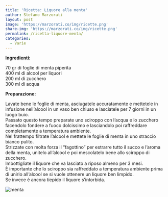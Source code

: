 ```yaml
---
title: 'Ricetta: Liquore alla menta'
author: Stefano Marzorati
layout: post
image: 'https://marzorati.co/img/ricette.png'
share-img: 'https://marzorati.co/img/ricette.png'
permalink: /ricetta-liquore-menta/
categories:
  - Varie
---
```

**Ingredienti:**

70 gr di foglie di menta piperita  
400 ml di alcool per liquori  
200 ml di zucchero  
300 ml di acqua

**Preparazione:**

Lavate bene le foglie di menta, asciugatele accuratamente e mettetele in infusione nell&#8217;alcool in un vaso ben chiuso e lasciatele per 7 giorni in un luogo buio.  
Passato questo tempo preparate uno sciroppo con l&#8217;acqua e lo zucchero facendolo fondere a fuoco dolcissimo e lasciandolo poi raffreddare completamente a temperatura ambiente.  
Nel frattempo filtrate l&#8217;alcool e mettete le foglie di menta in uno straccio bianco pulito.  
Strizzate con molta forza il &#8220;fagottino&#8221; per estrarre tutto il succo e l&#8217;aroma della menta, unitelo all&#8217;alcool e poi mescolatelo bene allo sciroppo di zucchero.  
Imbottigliate il liquore che va lasciato a riposo almeno per 3 mesi.  
È importante che lo sciroppo sia raffreddato a temperatura ambiente prima di unirlo all&#8217;alcool se si vuole ottenere un liquore ben limpido.  
Se invece è ancora tiepido il liquore s&#8217;intorbida.

![menta](http://ricettesemplici.xoom.it/wp-content/uploads/2012/10/Liquore-di-menta1.jpg)
